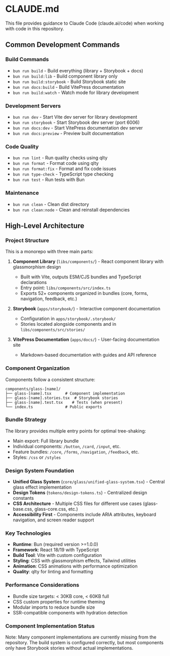 # CLAUDE.md

This file provides guidance to Claude Code (claude.ai/code) when working with code in this repository.

## Common Development Commands

### Build Commands

- `bun run build` - Build everything (library + Storybook + docs)
- `bun run build:lib` - Build component library only
- `bun run build:storybook` - Build Storybook static site
- `bun run docs:build` - Build VitePress documentation
- `bun run build:watch` - Watch mode for library development

### Development Servers

- `bun run dev` - Start Vite dev server for library development
- `bun run storybook` - Start Storybook dev server (port 6006)
- `bun run docs:dev` - Start VitePress documentation dev server
- `bun run docs:preview` - Preview built documentation

### Code Quality

- `bun run lint` - Run quality checks using qlty
- `bun run format` - Format code using qlty
- `bun run format:fix` - Format and fix code issues
- `bun run type-check` - TypeScript type checking
- `bun run test` - Run tests with Bun

### Maintenance

- `bun run clean` - Clean dist directory
- `bun run clean:node` - Clean and reinstall dependencies

## High-Level Architecture

### Project Structure

This is a monorepo with three main parts:

1. **Component Library** (`libs/components/`) - React component library with glassmorphism design

   - Built with Vite, outputs ESM/CJS bundles and TypeScript declarations
   - Entry point: `libs/components/src/index.ts`
   - Exports 52+ components organized in bundles (core, forms, navigation, feedback, etc.)

2. **Storybook** (`apps/storybook/`) - Interactive component documentation

   - Configuration in `apps/storybook/.storybook/`
   - Stories located alongside components and in `libs/components/src/stories/`

3. **VitePress Documentation** (`apps/docs/`) - User-facing documentation site
   - Markdown-based documentation with guides and API reference

### Component Organization

Components follow a consistent structure:

```
components/glass-[name]/
├── glass-[name].tsx      # Component implementation
├── glass-[name].stories.tsx  # Storybook stories
├── glass-[name].test.tsx    # Tests (when present)
└── index.ts              # Public exports
```

### Bundle Strategy

The library provides multiple entry points for optimal tree-shaking:

- Main export: Full library bundle
- Individual components: `/button`, `/card`, `/input`, etc.
- Feature bundles: `/core`, `/forms`, `/navigation`, `/feedback`, etc.
- Styles: `/css` or `/styles`

### Design System Foundation

- **Unified Glass System** (`core/glass/unified-glass-system.tsx`) - Central glass effect implementation
- **Design Tokens** (`tokens/design-tokens.ts`) - Centralized design constants
- **CSS Architecture** - Multiple CSS files for different use cases (glass-base.css, glass-core.css, etc.)
- **Accessibility First** - Components include ARIA attributes, keyboard navigation, and screen reader support

### Key Technologies

- **Runtime**: Bun (required version >=1.0.0)
- **Framework**: React 18/19 with TypeScript
- **Build Tool**: Vite with custom configuration
- **Styling**: CSS with glassmorphism effects, Tailwind utilities
- **Animation**: CSS animations with performance optimization
- **Quality**: qlty for linting and formatting

### Performance Considerations

- Bundle size targets: < 30KB core, < 60KB full
- CSS custom properties for runtime theming
- Modular imports to reduce bundle size
- SSR-compatible components with hydration detection

### Component Implementation Status

Note: Many component implementations are currently missing from the repository. The build system is configured correctly, but most components only have Storybook stories without actual implementations.
